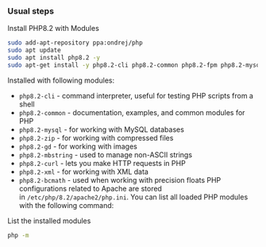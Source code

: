### Usual steps

Install PHP8.2 with Modules
```bash
sudo add-apt-repository ppa:ondrej/php
sudo apt update
sudo apt install php8.2 -y
sudo apt-get install -y php8.2-cli php8.2-common php8.2-fpm php8.2-mysql php8.2-zip php8.2-gd php8.2-mbstring php8.2-curl php8.2-xml php8.2-bcmath
```

Installed with following modules:
* `php8.2-cli` - command interpreter, useful for testing PHP scripts from a shell
* `php8.2-common` - documentation, examples, and common modules for PHP
* `php8.2-mysql` - for working with MySQL databases
* `php8.2-zip` - for working with compressed files
* `php8.2-gd` - for working with images
* `php8.2-mbstring` - used to manage non-ASCII strings
* `php8.2-curl` - lets you make HTTP requests in PHP
* `php8.2-xml` - for working with XML data
* `php8.2-bcmath` - used when working with precision floats PHP configurations related to Apache are stored in `/etc/php/8.2/apache2/php.ini`. You can list all loaded PHP modules with the following command:

List the installed modules
```bash
php -m
```

